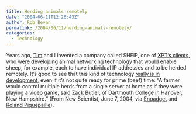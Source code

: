 ```yaml
---
title: Herding animals remotely
date: "2004-06-11T12:26:43Z"
author: Rob Bevan
permalink: /2004/06/11/herding-animals-remotely/
categories:
  - Technology
---
```

Years ago, [Tim][1] and I invented a company called SHEIP, one of [XPT&#8217;s clients][2], who were developing animal networking technology that would enable sheep, for example, each to have individual IP addresses and to be herded remotely. It&#8217;s good to see that this kind of technology [really is in development][3], even if it&#8217;s not quite ready for prime (beef) time: &#8220;A farmer would control multiple herds from a single server at home as if they were playing a video game, said [Zack Butler][4], of Dartmouth College in Hanover, New Hampshire.&#8221; (From New Scientist, June 7, 2004, via [Engadget][5] and [Roland Piquepaille][6]).

 [1]: timwright.typepad.com
 [2]: http://www.xpt.com/clients
 [3]: http://www.newscientist.com/news/news.jsp?id=ns99995079
 [4]: http://www.cs.dartmouth.edu/~zackb/
 [5]: http://wireless.engadget.com/entry/2487384516226938/
 [6]: http://radio.weblogs.com/0105910/2004/06/08.html#a868
